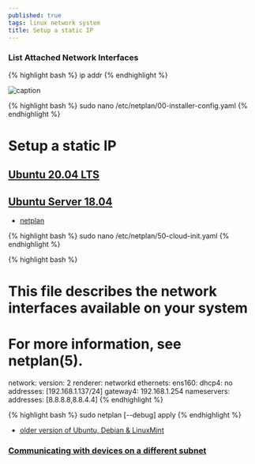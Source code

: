 ```yaml
---
published: true
tags: linux network system
title: Setup a static IP
---
```

### List Attached Network Interfaces
{% highlight bash %}
ip addr
{% endhighlight %}

![caption](https://www.linuxtechi.com/wp-content/uploads/2020/05/ip-addr-show-dynamic-ip-ubuntu-20-04-server-1024x283.png)

{% highlight bash %}
sudo nano /etc/netplan/00-installer-config.yaml
{% endhighlight %}

# Setup a static IP 
## [Ubuntu 20.04 LTS](https://www.linuxtechi.com/assign-static-ip-address-ubuntu-20-04-lts/)

## [Ubuntu Server 18.04](https://askubuntu.com/questions/1029531/how-to-setup-a-static-ip-on-ubuntu-server-18-04)
- [netplan](https://www.linuxjournal.com/content/have-plan-netplan)

{% highlight bash %}
sudo nano /etc/netplan/50-cloud-init.yaml
{% endhighlight %}

{% highlight bash %}
# This file describes the network interfaces available on your system
# For more information, see netplan(5).
network:
  version: 2
  renderer: networkd
  ethernets:
    ens160:
     dhcp4: no
     addresses: [192.168.1.137/24]
     gateway4: 192.168.1.254
     nameservers:
       addresses: [8.8.8.8,8.8.4.4]
{% endhighlight %}

{% highlight bash %}
sudo netplan [--debug] apply
{% endhighlight %}


 - [older version of Ubuntu, Debian & LinuxMint](https://tecadmin.net/setup-network-interface-on-ubuntu-debian-and-linuxmint/)


### [Communicating with devices on a different subnet](https://superuser.com/questions/860949/communicating-with-devices-on-a-different-subnet)
